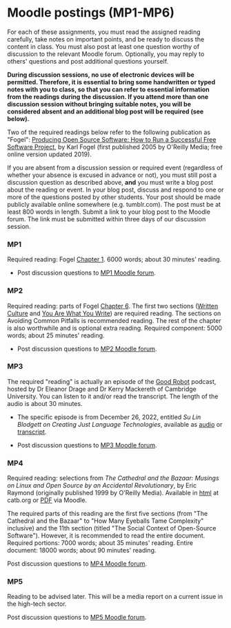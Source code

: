 # Moodle postings (MP1-MP6)

For each of these assignments, you must read the assigned reading
carefully, take notes on important points, and be ready to discuss the
content in class. You must also post at least one question worthy of
discussion to the relevant Moodle forum. Optionally, you may reply to
others' questions and post additional questions yourself.

**During discussion sessions, no use of electronic devices will be
permitted. Therefore, it is essential to bring some handwritten or
typed notes with you to class, so that you can refer to essential
information from the readings during the discussion. If you attend
more than one discussion session without bringing suitable notes, you
will be considered absent and an additional blog post will be required
(see below).**

Two of the required readings below refer to the following publication
as "Fogel": [Producing Open Source Software: How to Run a Successful
Free Software Project](https://producingoss.com/), by Karl Fogel
(first published 2005 by O'Reilly Media; free online version updated
2019).

If you are absent from a discussion session or required event
(regardless of whether your absence is excused in advance or not), you
must still post a discussion question as described above, **and** you
must write a blog post about the reading or event. In your blog post,
discuss and respond to one or more of the questions posted by other
students. Your post should be made publicly available online somewhere
(e.g. tumblr.com). The post must be at least 800 words in
length. Submit a link to your blog post to the Moodle forum. The link
must be submitted within three days of our discussion session.

### MP1

Required reading: Fogel [Chapter
1](https://producingoss.com/en/introduction.html). 6000 words; about
30 minutes' reading.

* Post discussion questions to [MP1 Moodle
forum](https://lms.dickinson.edu/mod/forum/view.php?id=11674261).




### MP2

Required reading: parts of Fogel [Chapter
6](https://producingoss.com/en/communications.html). The first two
sections ([Written
Culture](https://producingoss.com/en/communications.html#written-culture)
and [You Are What You
Write](https://producingoss.com/en/you-are-what-you-write.html)) are
required reading. The sections on Avoiding Common Pitfalls is
recommended reading. The rest of the chapter is also worthwhile and is
optional extra reading.  Required component: 5000 words; about 25
minutes' reading.

* Post discussion questions to [MP2 Moodle forum](https://lms.dickinson.edu/mod/forum/view.php?id=1167427).


### MP3

The required "reading" is actually an episode of the [Good
  Robot](https://www.thegoodrobot.co.uk/) podcast, hosted by Dr
  Eleanor Drage and Dr Kerry Mackereth of Cambridge University. You
  can listen to it and/or read the transcript. The length of the audio
  is about 30 minutes.
* The specific episode is from December 26, 2022, entitled *Su Lin Blodgett on Creating Just Language Technologies*, available as [audio](https://www.thegoodrobot.co.uk/podcast/episode/7d477821/su-lin-blodgett-on-creating-just-language-technologies) or [transcript](https://www.thegoodrobot.co.uk/post/su-lin-blodgett-on-creating-just-language-technologies).


<!-- * [The Problem With Diversity in Computing](https://www.theatlantic.com/technology/archive/2019/06/tech-computers-are-bigger-problem-diversity/592456), by Ian Bogost. Technology column of _The Atlantic_ magazine, June 25, 2019.  -->
<!-- * Also available as [PDF](https://lms.dickinson.edu/mod/resource/view.php?id=1069155) on Moodle. 1500 words; about 10 minutes' reading.  -->

* Post discussion questions to [MP3 Moodle forum](https://lms.dickinson.edu/mod/forum/view.php?id=1167428).


### MP4

Required reading: selections from _The Cathedral and the Bazaar: Musings on Linux and Open Source by an Accidental Revolutionary_, by Eric Raymond (originally published 1999 by O'Reilly Media). Available in [html](http://www.catb.org/~esr/writings/cathedral-bazaar/cathedral-bazaar/) at catb.org or [PDF](https://lms.dickinson.edu/mod/resource/view.php?id=1167421) via Moodle. 

The required parts of this reading are the first five sections (from
"The Cathedral and the Bazaar" to "How Many Eyeballs Tame Complexity"
inclusive) and the 11th section (titled "The Social Context of
Open-Source Software"). However, it is recommended to read the entire
document. Required portions: 7000 words; about 35 minutes' reading. Entire document: 18000 words; about 90 minutes' reading.

Post discussion questions to [MP4 Moodle forum](https://lms.dickinson.edu/mod/forum/view.php?id=1167429).


### MP5

Reading to be advised later. This will be a media report on a current
issue in the high-tech sector.

<!-- Required reading: New York Times article about the EU's Digital -->
<!-- Markets Act. Available directly from the [New York Times website](https://www.nytimes.com/2022/03/24/technology/eu-regulation-apple-meta-google.html) or on -->
<!-- [Moodle as a Word document](https://lms.dickinson.edu/mod/resource/view.php?id=1097377). Full citation:  -->
<!-- * E.U. Takes Aim at Big Tech's Power With Landmark Digital Act. Adam Satariano. New York Times, March 24, 2022. -->

Post discussion questions to [MP5 Moodle forum](https://lms.dickinson.edu/mod/forum/view.php?id=1167430).

